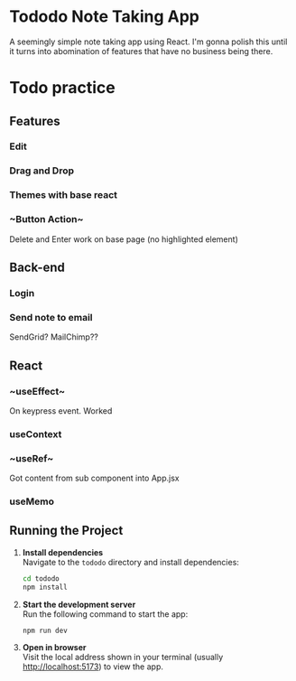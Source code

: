 # Tododo Note Taking App

A seemingly simple note taking app using React. I'm gonna polish this until it turns into abomination of features that have no business being there.

# Todo practice

## Features

### Edit

### Drag and Drop

### Themes with base react

### ~Button Action~

Delete and Enter work on base page (no highlighted element)

## Back-end

### Login

### Send note to email

SendGrid? MailChimp??

## React

### ~useEffect~

On keypress event. Worked

### useContext

### ~useRef~

Got content from sub component into App.jsx

### useMemo

## Running the Project

1. **Install dependencies**  
   Navigate to the `tododo` directory and install dependencies:

    ```sh
    cd tododo
    npm install
    ```

2. **Start the development server**  
   Run the following command to start the app:

    ```sh
    npm run dev
    ```

3. **Open in browser**  
   Visit the local address shown in your terminal (usually [http://localhost:5173](http://localhost:5173)) to view the app.
